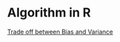 # Algorithm in R

[Trade off between Bias and Variance](https://cufesam.github.io/Algorithm/Trade%20off%20between%20Bias%20and%20Variance)
